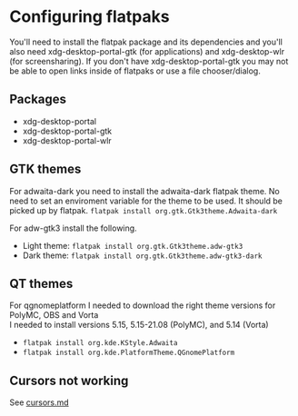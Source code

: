 # Configuring flatpaks

You'll need to install the flatpak package and its dependencies and you'll also need xdg-desktop-portal-gtk (for applications) and xdg-desktop-wlr (for screensharing). If you don't have xdg-desktop-portal-gtk you may not be able to open links inside of flatpaks or use a file chooser/dialog.

## Packages

- xdg-desktop-portal
- xdg-desktop-portal-gtk
- xdg-desktop-portal-wlr

## GTK themes

For adwaita-dark you need to install the adwaita-dark flatpak theme. No need to set an enviroment variable for the theme to be used. It should be picked up by flatpak.
`flatpak install org.gtk.Gtk3theme.Adwaita-dark`

For adw-gtk3 install the following.

- Light theme: `flatpak install org.gtk.Gtk3theme.adw-gtk3`
- Dark theme: `flatpak install org.gtk.Gtk3theme.adw-gtk3-dark`

## QT themes

For qgnomeplatform I needed to download the right theme versions for PolyMC, OBS and Vorta  
I needed to install versions 5.15, 5.15-21.08 (PolyMC), and 5.14 (Vorta)

- `flatpak install org.kde.KStyle.Adwaita`
- `flatpak install org.kde.PlatformTheme.QGnomePlatform`

## Cursors not working

See [cursors.md](cursors.md)
